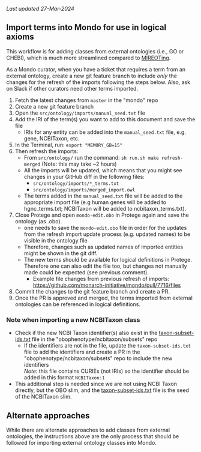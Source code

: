 _Last updated 27-Mar-2024_

## Import terms into Mondo for use in logical axioms

This workflow is for adding classes from external ontologies (i.e., GO or CHEBI), which is much more streamlined compared to [MIREOTing](https://github.com/obophenotype/human-phenotype-ontology/wiki/Editor-Guide#mireoting).

As a Mondo curator, when you have a ticket that requires a term from an external ontology, create a new git feature branch to include _only_ the changes for the refresh of the imports following the steps below. Also, ask on Slack if other curators need other terms imported.

1. Fetch the latest changes from `master` in the "mondo" repo
1. Create a new git feature branch
1. Open the `src/ontology/imports/manual_seed.txt` file
1. Add the IRI of the term(s) you want to add to this document and save the file
    - IRIs for any entity can be added into the `manual_seed.txt` file, e.g. gene, NCBITaxon, etc.
1. In the Terminal, run: `export "MEMORY_GB=15"`
1. Then refresh the imports: 
    - From `src/ontology/` run the command: `sh run.sh make refresh-merged` (Note: this may take ~2 hours)
    - All the imports will be updated, which means that you might see changes in your GitHub diff in the following files:
        - `src/ontology/imports/*_terms.txt`
        - `src/ontology/imports/merged_import.owl`
    - The terms added in the `manual_seed.txt` file will be added to the appropriate import file (e.g human genes will be added to hgnc_terms.txt; NCBITaxon will be added to ncbitaxon_terms.txt). 
1. Close Protege and open `mondo-edit.obo` in Protege again and save the ontology (as .obo).
    - one needs to save the `mondo-edit.obo` file in order for the updates from the refresh import update process (e.g. updated names) to be visible in the ontology file 
    - Therefore, changes such as updated names of imported entities might be shown in the git diff. 
    - The new terms should be available for logical definitions in Protege. Therefore one can also edit the file too, but changes not manually made could be expected (see previous comment).
        - Example file changes from previous refresh of imports: <a href="https://github.com/monarch-initiative/mondo/pull/7716/files" target="_blank">https://github.com/monarch-initiative/mondo/pull/7716/files</a>
1. Commit the changes to the git feature branch and create a PR.
1. Once the PR is approved and merged, the terms imported from external ontologies can be referenced in logical definitions.

### Note when importing a new NCBITaxon class
- Check if the new NCBI Taxon identifier(s) also exist in the [taxon-subset-ids.txt](https://github.com/obophenotype/ncbitaxon/blob/master/subsets/taxon-subset-ids.txt) file in the "obophenotype/ncbitaxon/subsets" repo
    - If the identifiers are not in the file, update the `taxon-subset-ids.txt` file to add the identifiers and create a PR in the "obophenotype/ncbitaxon/subsets" repo to include the new identifiers  
    _Note_: this file contains CURIEs (not IRIs) so the identifier should be added in this format `NCBITaxon:1`
- This additional step is needed since we are not using NCBI Taxon directly, but the OBO slim, and the [taxon-subset-ids.txt](https://github.com/obophenotype/ncbitaxon/blob/master/subsets/taxon-subset-ids.txt) file is the seed of the NCBITaxon slim.
 

## Alternate approaches
While there are alternate approaches to add classes from external ontologies, the instructions above are the only process that should be followed for importing external ontology classes into Mondo.
